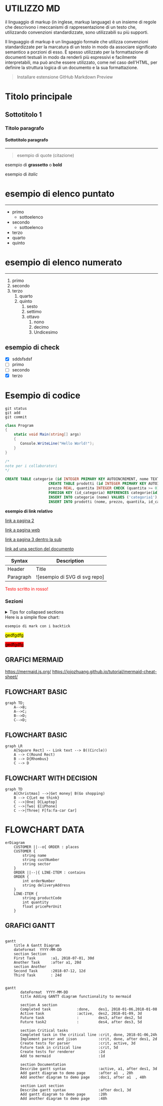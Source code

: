 # UTILIZZO MD

il  linguaggio di markup (in inglese, markup language) è un insieme di regole che descrivono i meccanismi di rappresentazione di un testo che, utilizzando convenzioni standardizzate, sono utilizzabili su più supporti.

Il linguaggio di markup è un linguaggio formale che utilizza convenzioni standardizzate per la marcatura di un testo in modo da associare significato semantico a porzioni di esso. È spesso utilizzato per la formattazione di documenti testuali in modo da renderli più espressivi e facilmente interpretabili, ma può anche essere utilizzato, come nel caso dell'HTML, per definire la struttura logica di un documento e la sua formattazione.

> Installare estensione GitHub Markdown Preview

# Titolo principale
## Sottotitolo 1
### Titolo paragrafo
#### Sottotitolo paragrafo
---

> esempio di quote (citazione)

esempio di __grassetto__ o **bold**

esempio di _italic_

# esempio di elenco puntato
---
- primo
    - sottoelenco
- secondo
    - sottoelenco
- terzo
- quarto
- quinto

# esempio di elenco numerato
---
1. primo
2. secondo
3. terzo
    1. quarto
    2. quinto
        1. sesto
        2. settimo
        3. ottavo
            1. nono
            2. decimo
            3. Undicesimo

## esempio di check
- [x] sddsfsdsf
- [ ] primo
- [ ] secondo
- [x] terzo

# Esempio di codice
```
git status
git add
git commit
```


```c# 
class Program
{
    static void Main(string[] args)
    {
       Console.WriteLine("Hello World!");
    }
}

/*
note per i collaboratori
*/
```

```sql
CREATE TABLE categorie (id INTEGER PRIMARY KEY AUTOINCREMENT, nome TEXT UNIQUE);
                    CREATE TABLE prodotti (id INTEGER PRIMARY KEY AUTOINCREMENT, nome TEXT,
                    prezzo REAL, quantita INTEGER CHECK (quantita >= 0), id_categoria INTEGER,
                    FOREIGN KEY (id_categoria) REFERENCES categorie(id));
                    INSERT INTO categorie (nome) VALUES ('categoria1'), ('categoria2'), ('categoria3');
                    INSERT INTO prodotti (nome, prezzo, quantita, id_categoria) VALUES ('prodotto1', 1, 10, 1), ('prodotto2', 2, 20, 2), ('prodotto3', 3, 30, 3);
```

**esempio di link relativo**

[link a pagina 2](02_link.md)

[link a pagina web](https://www.google.com)

[link a pagina 3 dentro la sub](/Esercitazioni/02_md/subfolder/03_link.md)

[link ad una section del documento](#esempio-di-elenco-puntato)

<!-- Commento che non compare nel render markdown -->

| Syntax | Description |
| ----------- | ----------- |
| Header | Title |
| Paragraph | ![esempio di SVG di svg repo]|



<font color="red">Testo scritto in rosso!</font>

### Sezioni

<details>

<summary>Tips for collapsed sections</summary>

### You can add a header

You can add text within a collapsed section. 

You can add an image or a code block, too.

```ruby
   puts "Hello World"
```

</details>
Here is a simple flow chart:

` esempio di mark con i backtick `

<mark>gedfgdfg</mark>

<mark style=" background:red">gedfgdfg</mark>

## GRAFICI MERMAID

https://mermaid.js.org/
https://jojozhuang.github.io/tutorial/mermaid-cheat-sheet/

## FLOWCHART BASIC

```mermaid
graph TD;
    A-->B;
    A-->C;
    B-->D;
    C-->D;
```

## FLOWCHART BASIC

```mermaid
graph LR
    A[Square Rect] -- Link text --> B((Circle))
    A --> C(Round Rect)
    B --> D{Rhombus}
    C --> D
```

## FLOWCHART WITH DECISION

```mermaid
graph TD
    A[Christmas] -->|Get money| B(Go shopping)
    B --> C{Let me think}
    C -->|One| D[Laptop]
    C -->|Two| E[iPhone]
    C -->|Three| F[fa:fa-car Car]
```

# FLOWCHART DATA

```mermaid
erDiagram
    CUSTOMER ||--o{ ORDER : places
    CUSTOMER {
        string name
        string custNumber
        string sector
    }
    ORDER ||--|{ LINE-ITEM : contains
    ORDER {
        int orderNumber
        string deliveryAddress
    }
    LINE-ITEM {
        string productCode
        int quantity
        float pricePerUnit
    }
```

## GRAFICI GANTT

```mermaid

gantt
    title A Gantt Diagram
    dateFormat  YYYY-MM-DD
    section Section
    First Task       :a1, 2018-07-01, 30d
    Another Task     :after a1, 20d
    section Another
    Second Task      :2018-07-12, 12d
    Third Task       : 24d

```

```mermaid

gantt
       dateFormat  YYYY-MM-DD
       title Adding GANTT diagram functionality to mermaid

       section A section
       Completed task            :done,    des1, 2018-01-06,2018-01-08
       Active task               :active,  des2, 2018-01-09, 3d
       Future task               :         des3, after des2, 5d
       Future task2              :         des4, after des3, 5d

       section Critical tasks
       Completed task in the critical line :crit, done, 2018-01-06,24h
       Implement parser and jison          :crit, done, after des1, 2d
       Create tests for parser             :crit, active, 3d
       Future task in critical line        :crit, 5d
       Create tests for renderer           :2d
       Add to mermaid                      :1d

       section Documentation
       Describe gantt syntax               :active, a1, after des1, 3d
       Add gantt diagram to demo page      :after a1  , 20h
       Add another diagram to demo page    :doc1, after a1  , 48h

       section Last section
       Describe gantt syntax               :after doc1, 3d
       Add gantt diagram to demo page      :20h
       Add another diagram to demo page    :48h

```